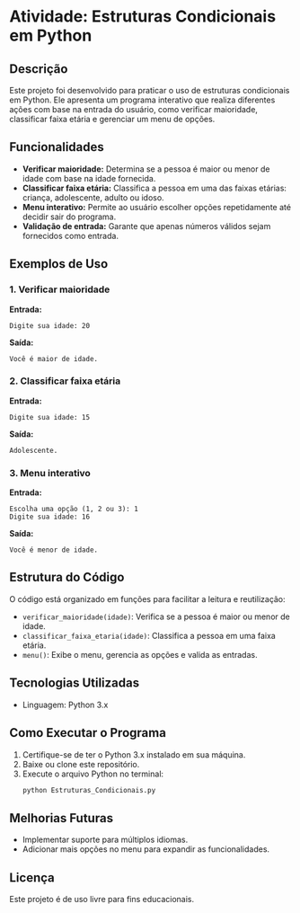 # Atividade: Estruturas Condicionais em Python

## Descrição  
Este projeto foi desenvolvido para praticar o uso de estruturas condicionais em Python. Ele apresenta um programa interativo que realiza diferentes ações com base na entrada do usuário, como verificar maioridade, classificar faixa etária e gerenciar um menu de opções.  

## Funcionalidades  
- **Verificar maioridade:** Determina se a pessoa é maior ou menor de idade com base na idade fornecida.  
- **Classificar faixa etária:** Classifica a pessoa em uma das faixas etárias: criança, adolescente, adulto ou idoso.  
- **Menu interativo:** Permite ao usuário escolher opções repetidamente até decidir sair do programa.  
- **Validação de entrada:** Garante que apenas números válidos sejam fornecidos como entrada.  

## Exemplos de Uso  
### 1. Verificar maioridade  
**Entrada:**  
```  
Digite sua idade: 20  
```  
**Saída:**  
```  
Você é maior de idade.  
```  

### 2. Classificar faixa etária  
**Entrada:**  
```  
Digite sua idade: 15  
```  
**Saída:**  
```  
Adolescente.  
```  

### 3. Menu interativo  
**Entrada:**  
```  
Escolha uma opção (1, 2 ou 3): 1  
Digite sua idade: 16  
```  
**Saída:**  
```  
Você é menor de idade.  
```  

## Estrutura do Código  
O código está organizado em funções para facilitar a leitura e reutilização:  
- `verificar_maioridade(idade)`: Verifica se a pessoa é maior ou menor de idade.  
- `classificar_faixa_etaria(idade)`: Classifica a pessoa em uma faixa etária.  
- `menu()`: Exibe o menu, gerencia as opções e valida as entradas.  

## Tecnologias Utilizadas  
- Linguagem: Python 3.x  

## Como Executar o Programa  
1. Certifique-se de ter o Python 3.x instalado em sua máquina.  
2. Baixe ou clone este repositório.  
3. Execute o arquivo Python no terminal:  
   ```bash
   python Estruturas_Condicionais.py
   ```  

## Melhorias Futuras  
- Implementar suporte para múltiplos idiomas.  
- Adicionar mais opções no menu para expandir as funcionalidades.  

## Licença  
Este projeto é de uso livre para fins educacionais.  
```  
